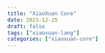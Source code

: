 ```yaml
---
title: "XiaoXuan Core"
date: 2023-12-25
draft: false
tags: ["xiaoxuan-lang"]
categories: ["xiaoxuan-core"]
---
```

